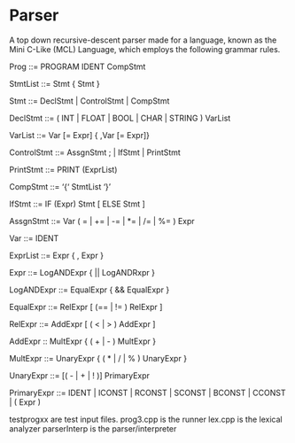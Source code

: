 # Parser
A top down recursive-descent parser made for a language, known as the Mini C-Like (MCL) Language, which employs the following grammar rules.

Prog ::= PROGRAM IDENT CompStmt

StmtList ::= Stmt { Stmt }

Stmt ::= DeclStmt | ControlStmt | CompStmt

DeclStmt ::= ( INT | FLOAT | BOOL | CHAR | STRING ) VarList 

VarList ::= Var [= Expr] { ,Var [= Expr]}

ControlStmt ::= AssgnStmt ; | IfStmt | PrintStmt 

PrintStmt ::= PRINT (ExprList)

CompStmt ::= ‘{‘ StmtList ‘}’

IfStmt ::= IF (Expr) Stmt [ ELSE Stmt ]

AssgnStmt ::= Var ( = | += | -= | *= | /= | %= ) Expr

Var ::= IDENT

ExprList ::= Expr { , Expr }

Expr ::= LogANDExpr { || LogANDRxpr }

LogANDExpr ::= EqualExpr { && EqualExpr }

EqualExpr ::= RelExpr [ (== | != ) RelExpr ]

RelExpr ::= AddExpr [ ( < | > ) AddExpr ]

AddExpr :: MultExpr { ( + | - ) MultExpr }

MultExpr ::= UnaryExpr { ( * | / | % ) UnaryExpr }

UnaryExpr ::= [( - | + | ! )] PrimaryExpr

PrimaryExpr ::= IDENT | ICONST | RCONST | SCONST | BCONST | CCONST | ( Expr )

testprogxx are test input files.
prog3.cpp is the runner
lex.cpp is the lexical analyzer
parserInterp is the parser/interpreter
